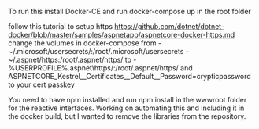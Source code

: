 To run this install Docker-CE and run docker-compose up in the root folder

follow this tutorial to setup https https://github.com/dotnet/dotnet-docker/blob/master/samples/aspnetapp/aspnetcore-docker-https.md
change the volumes in docker-compose from 
      - ~/.microsoft/usersecrets/:/root/.microsoft/usersecrets
      - ~/.aspnet/https:/root/.aspnet/https/
to 
      - %USERPROFILE%\.aspnet\https/:/root/.aspnet/https/
and
        ASPNETCORE_Kestrel__Certificates__Default__Password=crypticpassword
to your cert passkey



You need to have npm installed and run npm install in the wwwroot folder for the reactive interfaces. Working on automating this and including it in the docker build, but I wanted to remove the libraries from the repository.